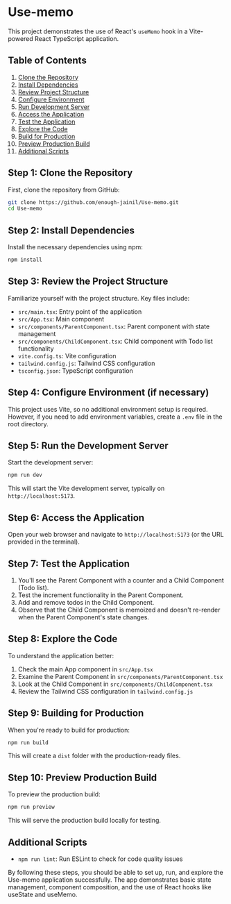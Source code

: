 # Use-memo

This project demonstrates the use of React's `useMemo` hook in a Vite-powered React TypeScript application.

## Table of Contents

1. [Clone the Repository](#step-1-clone-the-repository)
2. [Install Dependencies](#step-2-install-dependencies)
3. [Review Project Structure](#step-3-review-the-project-structure)
4. [Configure Environment](#step-4-configure-environment-if-necessary)
5. [Run Development Server](#step-5-run-the-development-server)
6. [Access the Application](#step-6-access-the-application)
7. [Test the Application](#step-7-test-the-application)
8. [Explore the Code](#step-8-explore-the-code)
9. [Build for Production](#step-9-building-for-production)
10. [Preview Production Build](#step-10-preview-production-build)
11. [Additional Scripts](#additional-scripts)

## Step 1: Clone the Repository

First, clone the repository from GitHub:

```bash
git clone https://github.com/enough-jainil/Use-memo.git
cd Use-memo
```

## Step 2: Install Dependencies

Install the necessary dependencies using npm:

```bash
npm install
```

## Step 3: Review the Project Structure

Familiarize yourself with the project structure. Key files include:

- `src/main.tsx`: Entry point of the application
- `src/App.tsx`: Main component
- `src/components/ParentComponent.tsx`: Parent component with state management
- `src/components/ChildComponent.tsx`: Child component with Todo list functionality
- `vite.config.ts`: Vite configuration
- `tailwind.config.js`: Tailwind CSS configuration
- `tsconfig.json`: TypeScript configuration

## Step 4: Configure Environment (if necessary)

This project uses Vite, so no additional environment setup is required. However, if you need to add environment variables, create a `.env` file in the root directory.

## Step 5: Run the Development Server

Start the development server:

```bash
npm run dev
```

This will start the Vite development server, typically on `http://localhost:5173`.

## Step 6: Access the Application

Open your web browser and navigate to `http://localhost:5173` (or the URL provided in the terminal).

## Step 7: Test the Application

1. You'll see the Parent Component with a counter and a Child Component (Todo list).
2. Test the increment functionality in the Parent Component.
3. Add and remove todos in the Child Component.
4. Observe that the Child Component is memoized and doesn't re-render when the Parent Component's state changes.

## Step 8: Explore the Code

To understand the application better:

1. Check the main App component in `src/App.tsx`
2. Examine the Parent Component in `src/components/ParentComponent.tsx`
3. Look at the Child Component in `src/components/ChildComponent.tsx`
4. Review the Tailwind CSS configuration in `tailwind.config.js`

## Step 9: Building for Production

When you're ready to build for production:

```bash
npm run build
```

This will create a `dist` folder with the production-ready files.

## Step 10: Preview Production Build

To preview the production build:

```bash
npm run preview
```

This will serve the production build locally for testing.

## Additional Scripts

- `npm run lint`: Run ESLint to check for code quality issues

By following these steps, you should be able to set up, run, and explore the Use-memo application successfully. The app demonstrates basic state management, component composition, and the use of React hooks like useState and useMemo.

